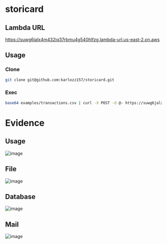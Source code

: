 # storicard

## Lambda URL
https://suwg6jalx4m432iq37rbmu4g540hlfzg.lambda-url.us-east-2.on.aws

## Usage
### Clone
```bash
git clone git@github.com:karlozz157/storicard.git
```

### Exec
```bash
base64 examples/transactions.csv | curl -X POST -d @- https://suwg6jalx4m432iq37rbmu4g540hlfzg.lambda-url.us-east-2.on.aws/karlozz157@gmail.com
```

# Evidence
## Usage
![image](https://github.com/karlozz157/storicard/assets/4811721/1e27becb-cfd7-4573-ab8f-c1e3b8cda53b)


## File 
![image](https://github.com/karlozz157/storicard/assets/4811721/e8d8fc59-ac86-455e-9463-cfe774888dde)

## Database
![image](https://github.com/karlozz157/storicard/assets/4811721/bd8e1358-2c52-426a-85da-5ee93b4eb78e)

## Mail
![image](https://github.com/karlozz157/storicard/assets/4811721/d52f4238-0915-40f7-9b3d-604518fce3ea)
